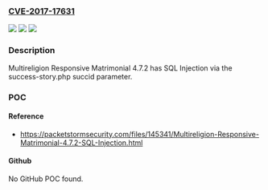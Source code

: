 ### [CVE-2017-17631](https://cve.mitre.org/cgi-bin/cvename.cgi?name=CVE-2017-17631)
![](https://img.shields.io/static/v1?label=Product&message=n%2Fa&color=blue)
![](https://img.shields.io/static/v1?label=Version&message=n%2Fa&color=blue)
![](https://img.shields.io/static/v1?label=Vulnerability&message=n%2Fa&color=brighgreen)

### Description

Multireligion Responsive Matrimonial 4.7.2 has SQL Injection via the success-story.php succid parameter.

### POC

#### Reference
- https://packetstormsecurity.com/files/145341/Multireligion-Responsive-Matrimonial-4.7.2-SQL-Injection.html

#### Github
No GitHub POC found.

